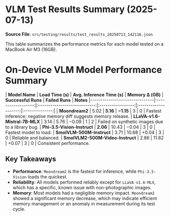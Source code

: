 # VLM Test Results Summary (2025-07-13)

**Source File**: `src/testing/results/test_results_20250713_142116.json`

This table summarizes the performance metrics for each model tested on a MacBook Air M3 (16GB).

# On-Device VLM Model Performance Summary

| **Model Name**                 | **Load Time (s)** | **Avg. Inference Time (s)** | **Memory Δ (GB)** | **Successful Runs** | **Failed Runs** | **Notes**
|-------------------------------|:------------------:|:----------------------------:|:-----------------:|:--------------------:|:--------------:|
| **Moondream2**                | 5.02               | **5.16**                     | **−1.15**         | 3                    | 0              | Fastest inference; negative memory diff suggests memory release.
| **LLaVA-v1.6-Mistral-7B-MLX** | 3.14               | 5.76                         | −0.09             | 1                    | 2              | Failed on synthetic images due to a library bug.
| **Phi-3.5-Vision-Instruct**   | **2.06**           | 10.43                        | −0.04             | 3                    | 0              | Fastest model to load.
| **SmolVLM-500M-Instruct**     | 3.71               | 10.68                        | +0.04             | 3                    | 0              | Reliable and balanced.
| **SmolVLM2-500M-Video-Instruct** | 2.86            | 11.62                        | +0.07             | 3                    | 0              | Consistent performance.

## Key Takeaways

- **Performance**: `Moondream2` is the fastest for inference, while `Phi-3.5-Vision` loads the quickest.
- **Reliability**: All models performed reliably except for `LLaVA-v1.6-MLX`, which has a specific, known issue with non-photographic images.
- **Memory**: Most models had a negligible memory impact. `Moondream2` showed a significant memory decrease, which may indicate efficient memory management or an anomaly in measurement during its test cycle. 